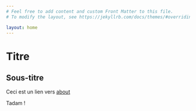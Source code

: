 ```yaml
---
# Feel free to add content and custom Front Matter to this file.
# To modify the layout, see https://jekyllrb.com/docs/themes/#overriding-theme-defaults

layout: home
---
```


# Titre

## Sous-titre

Ceci est un lien vers [about](./about)

Tadam !
